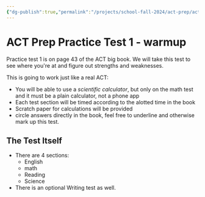 ```yaml
---
{"dg-publish":true,"permalink":"/projects/school-fall-2024/act-prep/act-practice-test-1/"}
---
```



# ACT Prep Practice Test 1 - warmup

Practice test 1 is on page 43 of the ACT big book. We will take this test to see where you're at and figure out strengths and weaknesses.

This is going to work just like a real ACT:
- You will be able to use a *scientific calculator*, but only on the math test and it must be a plain calculator, not a phone app
- Each test section will be timed according to the alotted time in the book
- Scratch paper for calculations will be provided
- circle answers directly in the book, feel free to underline and otherwise mark up this test.

## The Test Itself

- There are 4 sections: 
    - English 
    - math 
    - Reading
    - Science
- There is an optional Writing test as well.


